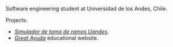 Software engineering student at Universidad de los Andes, Chile.

Projects:
- [*Simulador de toma de ramos Uandes*](https://bit.ly/TomadorRamosUandes).
- [*Great Ayuda*](http://www.g-ayuda.net) educational website.
